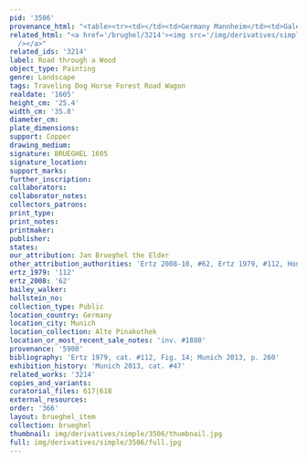 ```yaml
---
pid: '3506'
provenance_html: "<table><tr><td></td><td>Germany Mannheim</td><td>Galerie Mannheim</td></tr></table>"
related_html: "<a href='/brughel/3214'><img src='/img/derivatives/simple/3214/thumbnail.jpg'
  /></a>"
related_ids: '3214'
label: Road through a Wood
object_type: Painting
genre: Landscape
tags: Traveling Dog Horse Forest Road Wagon
realdate: '1605'
height_cm: '25.4'
width_cm: '35.8'
diameter_cm: 
plate_dimensions: 
support: Copper
drawing_medium: 
signature: BRUEGHEL 1605
signature_location: 
support_marks: 
further_inscription: 
collaborators: 
collaborator_notes: 
collectors_patrons: 
print_type: 
print_notes: 
printmaker: 
publisher: 
states: 
our_attribution: Jan Brueghel the Elder
other_attribution_authorities: 'Ertz 2008-10, #62, Ertz 1979, #112, Honig database'
ertz_1979: '112'
ertz_2008: '62'
bailey_walker: 
hollstein_no: 
collection_type: Public
location_country: Germany
location_city: Munich
location_collection: Alte Pinakothek
location_or_most_recent_sale_notes: 'inv. #1880'
provenance: '5900'
bibliography: 'Ertz 1979, cat. #112, Fig. 14; Munich 2013, p. 260'
exhibition_history: 'Munich 2013, cat. #47'
related_works: '3214'
copies_and_variants: 
curatorial_files: 617|618
external_resources: 
order: '366'
layout: brueghel_item
collection: brueghel
thumbnail: img/derivatives/simple/3506/thumbnail.jpg
full: img/derivatives/simple/3506/full.jpg
---
```

